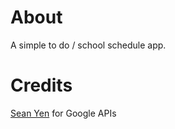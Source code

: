 # About

A simple to do / school schedule app.

# Credits

[Sean Yen](https://github.com/SheepTester/) for Google APIs

